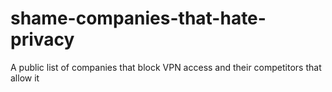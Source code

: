 # shame-companies-that-hate-privacy
A public list of companies that block VPN access and their competitors that allow it
